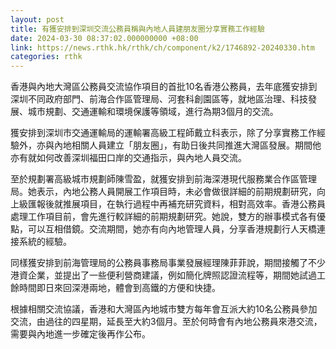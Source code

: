```yaml
---
layout: post
title: 有獲安排到深圳交流公務員稱與內地人員建朋友圈分享實務工作經驗
date: 2024-03-30 08:37:02.000000000 +08:00
link: https://news.rthk.hk/rthk/ch/component/k2/1746892-20240330.htm
categories: rthk
---
```


香港與內地大灣區公務員交流協作項目的首批10名香港公務員，去年底獲安排到深圳不同政府部門、前海合作區管理局、河套科創園區等，就地區治理、科技發展、城市規劃、交通運輸和環境保護等領域，進行為期3個月的交流。

獲安排到深圳市交通運輸局的運輸署高級工程師戴立科表示，除了分享實務工作經驗外，亦與內地相關人員建立「朋友圈」，有助日後共同推進大灣區發展。期間他亦有就如何改善深圳福田口岸的交通指示，與內地人員交流。

至於規劃署高級城市規劃師陳雪盈，就獲安排到前海深港現代服務業合作區管理局。她表示，內地公務人員開展工作項目時，未必會做很詳細的前期規劃研究，向上級匯報後就推展項目，在執行過程中再補充研究資料，相對高效率。香港公務員處理工作項目前，會先進行較詳細的前期規劃研究。她說，雙方的辦事模式各有優點，可以互相借鏡。交流期間，她亦有向內地管理人員，分享香港規劃行人天橋連接系統的經驗。

同樣獲安排到前海管理局的公務員事務局事業發展經理陳菲菲說，期間接觸了不少港資企業，並提出了一些便利營商建議，例如簡化牌照認證流程等，期間她試過工餘時間即日來回深港兩地，體會到高鐵的方便和快捷。

根據相關交流協議，香港和大灣區內地城市雙方每年會互派大約10名公務員參加交流，由過往的四星期，延長至大約3個月。至於何時會有內地公務員來港交流，需要與內地進一步確定後再作公布。
